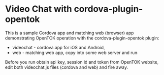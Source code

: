 # Video Chat with cordova-plugin-opentok

This is a sample Cordova app and matching web (browser) app demonstrating OpenTOK operation with the cordova-plugin-opentok plugin:
* videochat - cordova app for iOS and Android, 
* web - matching web app, copy into some web server and run

Before you run obtain api key, session id and token from OpenTOK website, edit both videochat.js files (cordova and web) and fire away.





